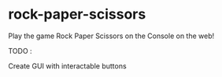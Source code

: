 # rock-paper-scissors
Play the game Rock Paper Scissors on the Console on the web!

TODO :

Create GUI with interactable buttons
